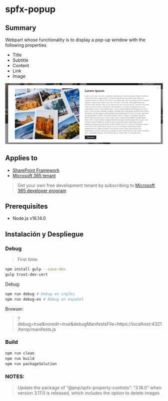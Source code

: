 # spfx-popup

## Summary

Webpart whose functionality is to display a pop-up window with the following properties
- Title
- Subtitle
- Content
- Link
- Image

![App Image](./assets/app.png)

## Applies to

- [SharePoint Framework](https://aka.ms/spfx)
- [Microsoft 365 tenant](https://docs.microsoft.com/en-us/sharepoint/dev/spfx/set-up-your-developer-tenant)

> Get your own free development tenant by subscribing to [Microsoft 365 developer program](http://aka.ms/o365devprogram)

## Prerequisites
- Node.js v16.14.0

## Instalación y Despliegue

### Debug
> First time:

```bash
npm install gulp --save-dev
gulp trust-dev-cert
```

Debug:

```bash
npm run debug # Debug en inglés
npm run debug-es # Debug en español
```
Browser:

> ?debug=true&noredir=true&debugManifestsFile=https://localhost:4321/temp/manifests.js

### Build

```bash
npm run clean
npm run build
npm run packageSolution
```

### NOTES:
> Update the package of “@pnp/spfx-property-controls”: “3.16.0” when version 3.17.0 is released, which includes the option to delete images
